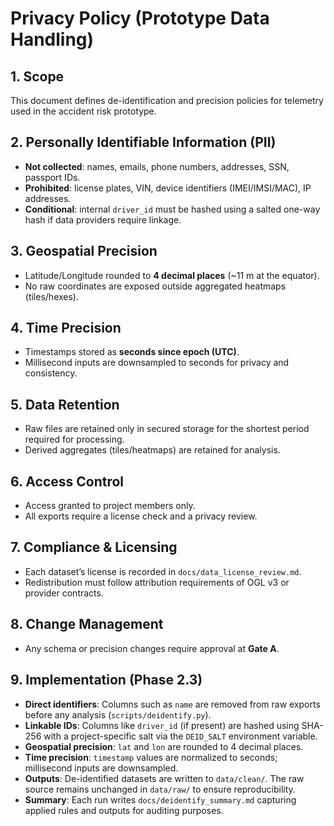 # Privacy Policy (Prototype Data Handling)

## 1. Scope
This document defines de-identification and precision policies for telemetry used in the accident risk prototype.

## 2. Personally Identifiable Information (PII)
- **Not collected**: names, emails, phone numbers, addresses, SSN, passport IDs.
- **Prohibited**: license plates, VIN, device identifiers (IMEI/IMSI/MAC), IP addresses.
- **Conditional**: internal `driver_id` must be hashed using a salted one-way hash if data providers require linkage.

## 3. Geospatial Precision
- Latitude/Longitude rounded to **4 decimal places** (~11 m at the equator).
- No raw coordinates are exposed outside aggregated heatmaps (tiles/hexes).

## 4. Time Precision
- Timestamps stored as **seconds since epoch (UTC)**.
- Millisecond inputs are downsampled to seconds for privacy and consistency.

## 5. Data Retention
- Raw files are retained only in secured storage for the shortest period required for processing.
- Derived aggregates (tiles/heatmaps) are retained for analysis.

## 6. Access Control
- Access granted to project members only.
- All exports require a license check and a privacy review.

## 7. Compliance & Licensing
- Each dataset’s license is recorded in `docs/data_license_review.md`.
- Redistribution must follow attribution requirements of OGL v3 or provider contracts.

## 8. Change Management
- Any schema or precision changes require approval at **Gate A**.

## 9. Implementation (Phase 2.3)

- **Direct identifiers**: Columns such as `name` are removed from raw exports before any analysis (`scripts/deidentify.py`).
- **Linkable IDs**: Columns like `driver_id` (if present) are hashed using SHA-256 with a project-specific salt via the `DEID_SALT` environment variable.
- **Geospatial precision**: `lat` and `lon` are rounded to 4 decimal places.
- **Time precision**: `timestamp` values are normalized to seconds; millisecond inputs are downsampled.
- **Outputs**: De-identified datasets are written to `data/clean/`. The raw source remains unchanged in `data/raw/` to ensure reproducibility.
- **Summary**: Each run writes `docs/deidentify_summary.md` capturing applied rules and outputs for auditing purposes.
